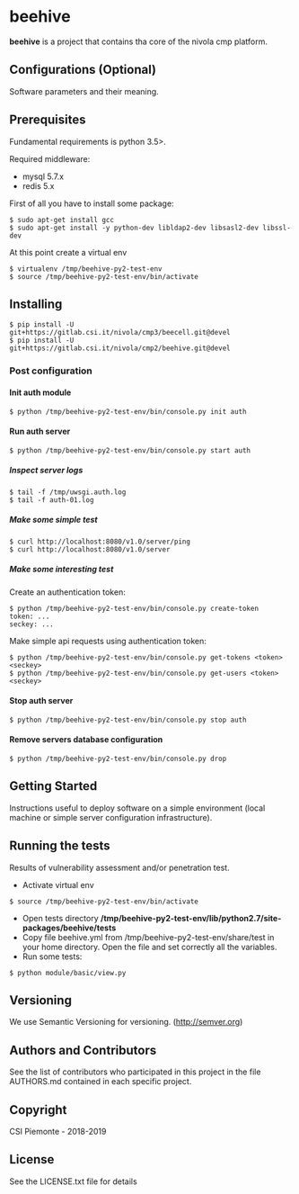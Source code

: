 # beehive
__beehive__ is a project that contains tha core of the nivola cmp platform.

## Configurations (Optional)
Software parameters and their meaning.

## Prerequisites
Fundamental requirements is python 3.5>.

Required middleware:

- mysql 5.7.x
- redis 5.x

First of all you have to install some package:

```
$ sudo apt-get install gcc
$ sudo apt-get install -y python-dev libldap2-dev libsasl2-dev libssl-dev
```

At this point create a virtual env

```
$ virtualenv /tmp/beehive-py2-test-env
$ source /tmp/beehive-py2-test-env/bin/activate
```

## Installing

```
$ pip install -U git+https://gitlab.csi.it/nivola/cmp3/beecell.git@devel
$ pip install -U git+https://gitlab.csi.it/nivola/cmp2/beehive.git@devel
```

### Post configuration

#### Init auth module

```
$ python /tmp/beehive-py2-test-env/bin/console.py init auth
```

#### Run auth server

```
$ python /tmp/beehive-py2-test-env/bin/console.py start auth
```

##### Inspect server logs

```
$ tail -f /tmp/uwsgi.auth.log
$ tail -f auth-01.log
```

##### Make some simple test

```
$ curl http://localhost:8080/v1.0/server/ping
$ curl http://localhost:8080/v1.0/server
```

##### Make some interesting test

Create an authentication token:

```
$ python /tmp/beehive-py2-test-env/bin/console.py create-token
token: ...
seckey: ...
```

Make simple api requests using authentication token:

```
$ python /tmp/beehive-py2-test-env/bin/console.py get-tokens <token> <seckey>
$ python /tmp/beehive-py2-test-env/bin/console.py get-users <token> <seckey>
```

#### Stop auth server

```
$ python /tmp/beehive-py2-test-env/bin/console.py stop auth
```

#### Remove servers database configuration

```
$ python /tmp/beehive-py2-test-env/bin/console.py drop
```

## Getting Started
Instructions useful to deploy software on a simple environment (local machine or simple server configuration infrastructure).

## Running the tests
Results of vulnerability assessment and/or penetration test.

- Activate virtual env

```
$ source /tmp/beehive-py2-test-env/bin/activate
```

- Open tests directory __/tmp/beehive-py2-test-env/lib/python2.7/site-packages/beehive/tests__
- Copy file beehive.yml from /tmp/beehive-py2-test-env/share/test in your home directory. Open the file and set 
  correctly all the <BLANK> variables.
- Run some tests:

```
$ python module/basic/view.py
```

## Versioning
We use Semantic Versioning for versioning. (http://semver.org)

## Authors and Contributors
See the list of contributors who participated in this project in the file AUTHORS.md contained in each specific project.

## Copyright
CSI Piemonte - 2018-2019

## License
See the LICENSE.txt file for details
